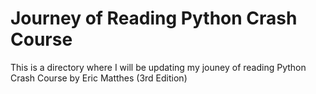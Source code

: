 # Journey of Reading Python Crash Course 
This is a directory where I will be updating my jouney of reading Python Crash Course by Eric Matthes (3rd Edition)
